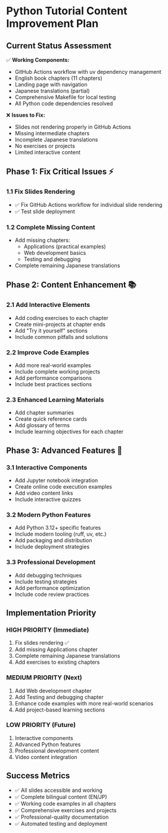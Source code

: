 # Python Tutorial Content Improvement Plan

## Current Status Assessment

✅ **Working Components:**
- GitHub Actions workflow with uv dependency management
- English book chapters (11 chapters)
- Landing page with navigation
- Japanese translations (partial)
- Comprehensive Makefile for local testing
- All Python code dependencies resolved

❌ **Issues to Fix:**
- Slides not rendering properly in GitHub Actions
- Missing intermediate chapters
- Incomplete Japanese translations
- No exercises or projects
- Limited interactive content

## Phase 1: Fix Critical Issues ⚡

### 1.1 Fix Slides Rendering
- ✅ Fix GitHub Actions workflow for individual slide rendering
- ✅ Test slide deployment

### 1.2 Complete Missing Content
- Add missing chapters:
  - Applications (practical examples)
  - Web development basics
  - Testing and debugging
- Complete remaining Japanese translations

## Phase 2: Content Enhancement 📚

### 2.1 Add Interactive Elements
- Add coding exercises to each chapter
- Create mini-projects at chapter ends
- Add "Try it yourself" sections
- Include common pitfalls and solutions

### 2.2 Improve Code Examples
- Add more real-world examples
- Include complete working projects
- Add performance comparisons
- Include best practices sections

### 2.3 Enhanced Learning Materials
- Add chapter summaries
- Create quick reference cards
- Add glossary of terms
- Include learning objectives for each chapter

## Phase 3: Advanced Features 🚀

### 3.1 Interactive Components
- Add Jupyter notebook integration
- Create online code execution examples
- Add video content links
- Include interactive quizzes

### 3.2 Modern Python Features
- Add Python 3.12+ specific features
- Include modern tooling (ruff, uv, etc.)
- Add packaging and distribution
- Include deployment strategies

### 3.3 Professional Development
- Add debugging techniques
- Include testing strategies
- Add performance optimization
- Include code review practices

## Implementation Priority

### HIGH PRIORITY (Immediate)
1. Fix slides rendering ✅
2. Add missing Applications chapter
3. Complete remaining Japanese translations
4. Add exercises to existing chapters

### MEDIUM PRIORITY (Next)
1. Add Web development chapter
2. Add Testing and debugging chapter
3. Enhance code examples with more real-world scenarios
4. Add project-based learning sections

### LOW PRIORITY (Future)
1. Interactive components
2. Advanced Python features
3. Professional development content
4. Video content integration

## Success Metrics

- ✅ All slides accessible and working
- ✅ Complete bilingual content (EN/JP)
- ✅ Working code examples in all chapters
- ✅ Comprehensive exercises and projects
- ✅ Professional-quality documentation
- ✅ Automated testing and deployment